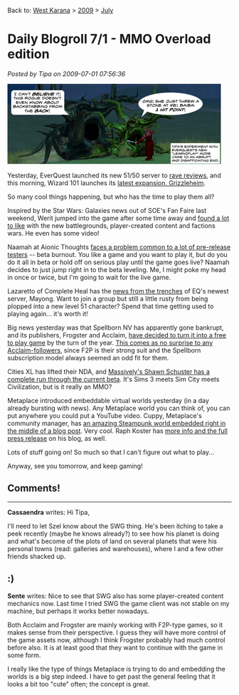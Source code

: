Back to: [West Karana](/posts/westkarana.md) > [2009](/posts/2009/westkarana.md) > [July](./westkarana.md)
# Daily Blogroll 7/1 - MMO Overload edition

*Posted by Tipa on 2009-07-01 07:56:36*

![Learn2Play Mode](../../../uploads/2009/07/l2pmode.jpg "Learn2Play Mode")

Yesterday, EverQuest launched its new 51/50 server to [rave reviews](http://mmoquests.com/2009/07/01/random-game-news/), and this morning, Wizard 101 launches its [latest expansion, Grizzleheim](http://thefriendlynecromancer.blogspot.com/2009/06/tons-of-exclusives-mannequins-go-live.html). 

So many cool things happening, but who has the time to play them all?

Inspired by the Star Wars: Galaxies news out of SOE's Fan Faire last weekend, Werit jumped into the game after some time away and [found a lot to like](http://werit.blogspot.com/2009/07/in-galaxy-not-so-far-away.html) with the new battlegrounds, player-created content and factions wars. He even has some video!

Naamah at Aionic Thoughts [faces a problem common to a lot of pre-release testers](http://aionicthoughts.wordpress.com/2009/07/01/the-beta-conundrum/) -- beta burnout. You like a game and you want to play it, but do you do it all in beta or hold off on serious play until the game goes live? Naamah decides to just jump right in to the beta leveling. Me, I might poke my head in once or twice, but I'm going to wait for the live game.

Lazaretto of Complete Heal has the [news from the trenches](http://www.completeheal.com/?p=1314) of EQ's newest server, Mayong. Want to join a group but still a little rusty from being plopped into a new level 51 character? Spend that time getting used to playing again... it's worth it!

Big news yesterday was that Spellborn NV has apparently gone bankrupt, and its publishers, Frogster and Acclaim, [have decided to turn it into a free to play game](http://phpbb.acclaim.com/spellborn/viewtopic.php?t=4666&sid=89f4883fb327fdea5dea60cbb2c5e73f) by the turn of the year. [This comes as no surprise to any Acclaim-followers](http://epicdolls.com/beauturkey/?p=1728), since F2P is their strong suit and the Spellborn subscription model always seemed an odd fit for them.

Cities XL has lifted their NDA, and [Massively's Shawn Schuster has a complete run through the current beta](http://www.massively.com/2009/06/30/massively-hands-on-with-cities-xl/). It's Sims 3 meets Sim City meets Civilization, but is it really an MMO?

Metaplace introduced embeddable virtual worlds yesterday (in a day already bursting with news). Any Metaplace world you can think of, you can put anywhere you could put a YouTube video. Cuppy, Metaplace's community manager, has [an amazing Steampunk world embedded right in the middle of a blog post](http://www.cuppycake.org/?p=823). Very cool. Raph Koster has [more info and the full press release](http://www.raphkoster.com/2009/06/30/embed-virtual-worlds-anywhere/) on his blog, as well.

Lots of stuff going on! So much so that I can't figure out what to play...

Anyway, see you tomorrow, and keep gaming!

## Comments!
---
**Cassaendra** writes: Hi Tipa,

I'll need to let Szel know about the SWG thing. He's been itching to take a peek recently (maybe he knows already?) to see how his planet is doing and what's become of the plots of land on several planets that were his personal towns (read: galleries and warehouses), where I and a few other friends shacked up.

:)
---
**Sente** writes: Nice to see that SWG also has some player-created content mechanics now. Last time I tried SWG the game client was not stable on my machine, but perhaps it works better nowadays.

Both Acclaim and Frogster are mainly working with F2P-type games, so it makes sense from their perspective. I guess they will have more control of the game assets now, although I think Frogster probably had much control before also. It is at least good that they want to continue with the game in some form.

I really like the type of things Metaplace is trying to do and embedding the worlds is a big step indeed. I have to get past the general feeling that it looks a bit too "cute" often; the concept is great.
